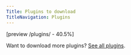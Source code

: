 ```yaml
---
Title: Plugins to download
TitleNavigation: Plugins
---
```

[preview /plugins/ - 40.5%]

Want to download more plugins? [See all plugins](/help/datenstrom-yellow-plugins).
